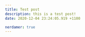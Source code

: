 ```yaml
---
title: Test post
description: this is a test post!
date: 2020-12-04 23:24:05.919 +1100

nerdamer: true
---
```


<script>
    let text = nerdamer.convertFromLaTeX('(x+1)(x-3)(x-5)').expand();
    var e = nerdamer(text);
    console.log(e.toTeX().replace(/ \\cdot /gm, ""));
</script>